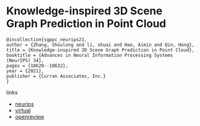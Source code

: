# Knowledge-inspired 3D Scene Graph Prediction in Point Cloud

```
@incollection{sgppc_neurips21,
author = {Zhang, Shoulong and li, shuai and Hao, Aimin and Qin, Hong},
title = {Knowledge-inspired 3D Scene Graph Prediction in Point Cloud},
booktitle = {Advances in Neural Information Processing Systems (NeurIPS) 34},
pages = {18620--18632},
year = {2021},
publisher = {Curran Associates, Inc.}
}
```

links
- [neurips](https://papers.nips.cc//paper/2021/hash/9a555403384fc12f931656dea910e334-Abstract.html)
- [virtual](https://neurips.cc/virtual/2021/poster/28155)
- [openreview](https://openreview.net/forum?id=OLyhLK2eQP)
